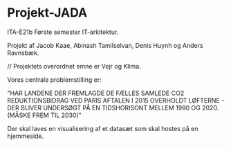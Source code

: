 # Projekt-JADA
ITA-E21b Første semester IT-arkitektur.

Projekt af Jacob Kaae, Abinash Tamilselvan, Denis Huynh og Anders Ravnsbæk.


// Projektets overordnet emne er Vejr og Klima.

Vores centrale problemstilling er:

"HAR LANDENE DER FREMLAGDE DE FÆLLES SAMLEDE CO2 REDUKTIONSBIDRAG VED PARIS AFTALEN I 2015 OVERHOLDT LØFTERNE - DER BLIVER UNDERSØGT PÅ EN TIDSHORISONT MELLEM 1990 OG 2020. (MÅSKE  FREM TIL 2030)"

Der skal laves en visualisering af et datasæt som skal hostes på en hjemmeside. 

